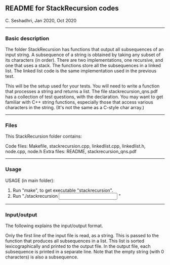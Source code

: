 ## README for StackRecursion codes ##

C. Seshadhri, Jan 2020, Oct 2020

*****

### Basic description ###

The folder StackRecursion has functions that output all subsequences of an input string. A subsequence of a string is obtained
by taking any subset of its characters (in order). There are two implementations, one recursive, and one that uses a stack. 
The functions store all the subsequences in a linked list. The linked list code is the same implementation used in the previous
test.

This will be the setup used for your tests. You will need to write a function that processes a string and returns a list.
The file stackrecursion_qns.pdf has a collection of test questions, with the declaration. You may want to get familiar with 
C++ string functions, especially those that access various characters in the string. (It's not the same as a C-style char array.)

----------------------------------------------------

### Files ###

This StackRecursion folder contains:

Code files: Makefile, stackrecursion.cpp, linkedlist.cpp, linkedlist.h, node.cpp, node.h
Extra files: README, stackrecursion_qns.pdf

______

### Usage ###


USAGE (in main folder):
1) Run "make", to get executable "stackrecursion".
2) Run "./stackrecursion <INPUT FILE> <OUTPUT FILE>"


----------------------------------------------------

### Input/output ###

The following explains the input/output format.

Only the first line of the input file is read, as a string. This is passed to the function that produces all subsequences in a list.
This list is sorted lexicographically and printed to the output file. In the output file, each subsequence is printed in a separate line.
Note that the empty string (with 0 characters) is also a subsequence.
